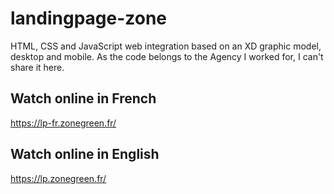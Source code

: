 # landingpage-zone
HTML, CSS and JavaScript web integration based on an XD graphic model, desktop and mobile. As the code belongs to the Agency I worked for, I can't share it here.

## Watch online in French
https://lp-fr.zonegreen.fr/

## Watch online in English
https://lp.zonegreen.fr/
